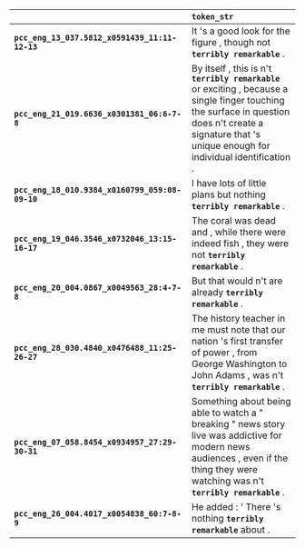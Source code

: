|                                                 | `token_str`                                                                                                                                                                                                  |
|:------------------------------------------------|:-------------------------------------------------------------------------------------------------------------------------------------------------------------------------------------------------------------|
| **`pcc_eng_13_037.5812_x0591439_11:11-12-13`**  | It 's a good look for the figure , though not __``terribly remarkable``__ .                                                                                                                                  |
| **`pcc_eng_21_019.6636_x0301381_06:6-7-8`**     | By itself , this is n't __``terribly remarkable``__ or exciting , because a single finger touching the surface in question does n't create a signature that 's unique enough for individual identification . |
| **`pcc_eng_18_010.9384_x0160799_059:08-09-10`** | I have lots of little plans but nothing __``terribly remarkable``__ .                                                                                                                                        |
| **`pcc_eng_19_046.3546_x0732046_13:15-16-17`**  | The coral was dead and , while there were indeed fish , they were not __``terribly remarkable``__ .                                                                                                          |
| **`pcc_eng_20_004.0867_x0049563_28:4-7-8`**     | But that would n't are already __``terribly remarkable``__ .                                                                                                                                                 |
| **`pcc_eng_28_030.4840_x0476488_11:25-26-27`**  | The history teacher in me must note that our nation 's first transfer of power , from George Washington to John Adams , was n't __``terribly remarkable``__ .                                                |
| **`pcc_eng_07_058.8454_x0934957_27:29-30-31`**  | Something about being able to watch a " breaking " news story live was addictive for modern news audiences , even if the thing they were watching was n't __``terribly remarkable``__ .                      |
| **`pcc_eng_26_004.4017_x0054838_60:7-8-9`**     | He added : ' There 's nothing __``terribly remarkable``__ about .                                                                                                                                            |